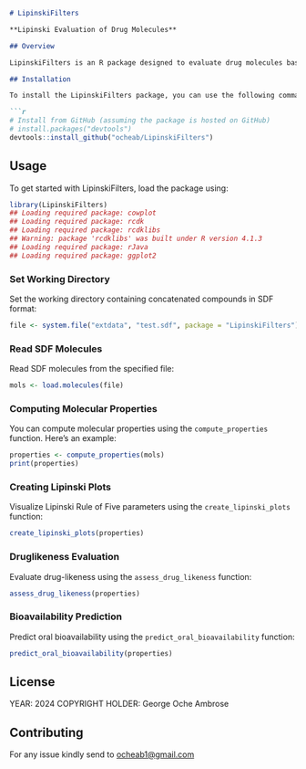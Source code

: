```markdown
# LipinskiFilters

**Lipinski Evaluation of Drug Molecules**

## Overview

LipinskiFilters is an R package designed to evaluate drug molecules based on Lipinski's Rule of Five. It provides functions to compute molecular properties, visualize these properties, assess drug-likeness, and predict oral bioavailability.

## Installation

To install the LipinskiFilters package, you can use the following command in R:

```r
# Install from GitHub (assuming the package is hosted on GitHub)
# install.packages("devtools")
devtools::install_github("ocheab/LipinskiFilters")
```

## Usage

To get started with LipinskiFilters, load the package using:

```r
library(LipinskiFilters)
## Loading required package: cowplot
## Loading required package: rcdk
## Loading required package: rcdklibs
## Warning: package 'rcdklibs' was built under R version 4.1.3
## Loading required package: rJava
## Loading required package: ggplot2
```

### Set Working Directory

Set the working directory containing concatenated compounds in SDF format:

```r
file <- system.file("extdata", "test.sdf", package = "LipinskiFilters")
```

### Read SDF Molecules

Read SDF molecules from the specified file:

```r
mols <- load.molecules(file)
```

### Computing Molecular Properties

You can compute molecular properties using the `compute_properties` function. Here’s an example:

```r
properties <- compute_properties(mols)
print(properties)
```

### Creating Lipinski Plots

Visualize Lipinski Rule of Five parameters using the `create_lipinski_plots` function:

```r
create_lipinski_plots(properties)
```

### Druglikeness Evaluation

Evaluate drug-likeness using the `assess_drug_likeness` function:

```r
assess_drug_likeness(properties)
```

### Bioavailability Prediction

Predict oral bioavailability using the `predict_oral_bioavailability` function:

```r
predict_oral_bioavailability(properties)
```

## License

YEAR: 2024
COPYRIGHT HOLDER: George Oche Ambrose

## Contributing

For any issue kindly send to ocheab1@gmail.com

